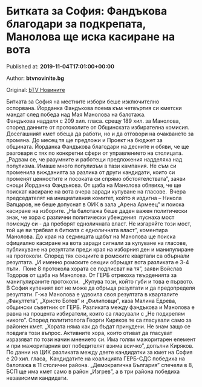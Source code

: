 
# Битката за София: Фандъкова благодари за подкрепата, Манолова ще иска касиране на вота

Published at: **2019-11-04T17:01:00+00:00**

Author: **btvnovinite.bg**

Original: [bTV Новините](https://btvnovinite.bg/mestnite2019/bitkata-za-sofija-fandakova-blagodari-za-podkrepata-manolova-shte-iska-kasirane-na-vota.html)

Битката за София на местните избори беше изключително оспорвана. Йорданка Фандъкова поема към четвъртия си кметски мандат след победа над Мая Манолова на балотажа.
Фандъкова надделя с 209 хил. гласа. срещу 189 хил. за Манолова, според данните от протоколите от Общинската избирателна комисия.
Досегашният кмет обеща да работи, но и да отговори на очакването за промяна. До месец тя ще предложи и Проект на бюджет за общината. Йорданка Фандъкова благодари на десните и обяви, че ще разговаря с тях по конкретни сфери от управлението на столицата.
„Радвам се, че разумните и работещи предложения надделяха над популизма. Имаше много популизъм в тази кампания. Не съм си променила вижданията за разлика от други кандидати, които си променят ценностите и посоката си спрямо обстоятелствата”, заяви снощи Йорданка Фандъкова.
От щаба на Манолова обявиха, че ще поискат касиране на вота вчера заради купуване на гласове. 
Вчера председателят на инициативния комитет, който я издигна – Никола Вапцаров, не беше допуснат в ОИК в зала „Арена Армеец” и поиска касиране на изборите.
„На балотажа беше даден важен политически знак, че хора с различни политически убеждения  пуснаха мост помежду си - да преборят едноличната власт. Не изгаряйте този мост, той ще ви трябват в битката с едноличната власт”, коментира Манолова.
До края на седмицата щабът на Манолова ще поиска официално касиране на вота заради сигнали за купуване на гласове, публикуване на резултати преди края на изборния ден и манипулиране на протоколи.
Според тях секциите в ромските квартали са обърнали резултата.
„И именно ромските секции обръщат вота разликата е 3-4 пъти.  Поне 8 протокола хората се подписват на тя”, заяви Войслав Тодоров от щаба на Манолова.
От ГЕРБ отрекоха твърденията за манипулираните протоколи. 
„Купува този, който губи и това е първото. В София купеният вот не може да обръща резултати и да предопределя резултати. Г-жа Манолова е удвоила своя резултата в кварталите „Факултета”, „Христо Ботев” и „Филиповци”, каза Малина Едрева, общински съветник от ГЕРБ.
Разликата между фандъкова и Манолова е равна на процента избиратели, които са гласували с „Не подкрепям никого”. Според полититолога Георги Киряков те са гласували само за районен кмет.
„Хората няма как да бъдат принудени. Не знам защо се повдига този въпрос. Активните хора, които отиват да гласуват изразяват по този начин мнението си. Има голям мажоритарен елемент и при мажоритарния вот победителят взима всичко”, допълни Киряков.
По данни на ЦИК разликата между двете кандидатки за кмет на София е 20 хил. гласа, 
Кандидатите на коалицията ГЕРБ-СДС победиха на балотажа в 11 столични района. „Демократична България” спечели в 8, БСП ще има кмет само в район „Изгрев”, а в три района победиха независими кандидати.
